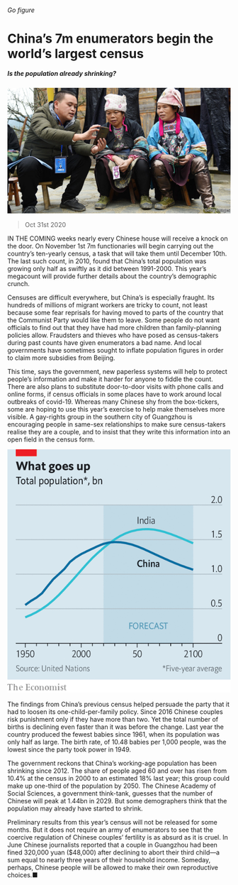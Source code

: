 ###### Go figure

# China’s 7m enumerators begin the world’s largest census 

##### Is the population already shrinking? 

![image](images/20201031_CNP001.jpg) 

> Oct 31st 2020 

IN THE COMING weeks nearly every Chinese house will receive a knock on the door. On November 1st 7m functionaries will begin carrying out the country’s ten-yearly census, a task that will take them until December 10th. The last such count, in 2010, found that China’s total population was growing only half as swiftly as it did between 1991-2000. This year’s megacount will provide further details about the country’s demographic crunch.

Censuses are difficult everywhere, but China’s is especially fraught. Its hundreds of millions of migrant workers are tricky to count, not least because some fear reprisals for having moved to parts of the country that the Communist Party would like them to leave. Some people do not want officials to find out that they have had more children than family-planning policies allow. Fraudsters and thieves who have posed as census-takers during past counts have given enumerators a bad name. And local governments have sometimes sought to inflate population figures in order to claim more subsidies from Beijing.


This time, says the government, new paperless systems will help to protect people’s information and make it harder for anyone to fiddle the count. There are also plans to substitute door-to-door visits with phone calls and online forms, if census officials in some places have to work around local outbreaks of covid-19. Whereas many Chinese shy from the box-tickers, some are hoping to use this year’s exercise to help make themselves more visible. A gay-rights group in the southern city of Guangzhou is encouraging people in same-sex relationships to make sure census-takers realise they are a couple, and to insist that they write this information into an open field in the census form.

![image](images/20201031_CNC069.png) 


The findings from China’s previous census helped persuade the party that it had to loosen its one-child-per-family policy. Since 2016 Chinese couples risk punishment only if they have more than two. Yet the total number of births is declining even faster than it was before the change. Last year the country produced the fewest babies since 1961, when its population was only half as large. The birth rate, of 10.48 babies per 1,000 people, was the lowest since the party took power in 1949.

The government reckons that China’s working-age population has been shrinking since 2012. The share of people aged 60 and over has risen from 10.4% at the census in 2000 to an estimated 18% last year; this group could make up one-third of the population by 2050. The Chinese Academy of Social Sciences, a government think-tank, guesses that the number of Chinese will peak at 1.44bn in 2029. But some demographers think that the population may already have started to shrink.

Preliminary results from this year’s census will not be released for some months. But it does not require an army of enumerators to see that the coercive regulation of Chinese couples’ fertility is as absurd as it is cruel. In June Chinese journalists reported that a couple in Guangzhou had been fined 320,000 yuan ($48,000) after declining to abort their third child—a sum equal to nearly three years of their household income. Someday, perhaps, Chinese people will be allowed to make their own reproductive choices.■


